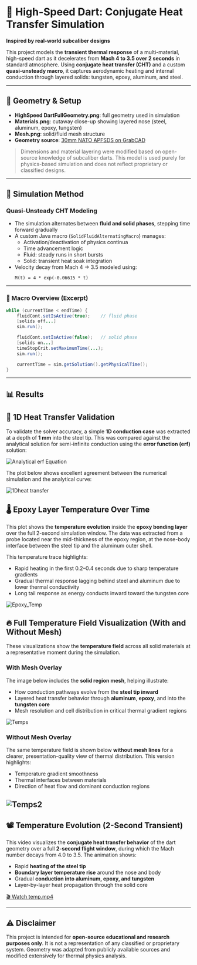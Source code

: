 # 🚀 High-Speed Dart: Conjugate Heat Transfer Simulation
**Inspired by real-world subcaliber designs**

This project models the **transient thermal response** of a multi-material, high-speed dart as it decelerates from **Mach 4 to 3.5 over 2 seconds** in standard atmosphere. Using **conjugate heat transfer (CHT)** and a custom **quasi-unsteady macro**, it captures aerodynamic heating and internal conduction through layered solids: tungsten, epoxy, aluminum, and steel.

---

## 📂 Geometry & Setup

- **HighSpeed DartFullGeometry.png**: full geometry used in simulation  
- **Materials.png**: cutaway close-up showing layered nose (steel, aluminum, epoxy, tungsten)  
- **Mesh.png**: solid/fluid mesh structure  
- **Geometry source**: [30mm NATO APFSDS on GrabCAD](https://grabcad.com/library/30mm-nato-apfsds-1)  
> Dimensions and material layering were modified based on open-source knowledge of subcaliber darts. This model is used purely for physics-based simulation and does not reflect proprietary or classified designs.

---

## 🧪 Simulation Method

### Quasi-Unsteady CHT Modeling

- The simulation alternates between **fluid and solid phases**, stepping time forward gradually
- A custom Java macro (`SolidFluidAlternatingMacro`) manages:
  - Activation/deactivation of physics continua
  - Time advancement logic
  - Fluid: steady runs in short bursts
  - Solid: transient heat soak integration  
- Velocity decay from Mach 4 → 3.5 modeled using:  
  ```
  M(t) = 4 * exp(-0.06615 * t)
  ```

---

### 🔄 Macro Overview (Excerpt)
```java
while (currentTime < endTime) {
    fluidCont.setIsActive(true);    // fluid phase
    [solids off...]
    sim.run();

    fluidCont.setIsActive(false);   // solid phase
    [solids on...]
    timeStopCrit.setMaximumTime(...);
    sim.run();

    currentTime = sim.getSolution().getPhysicalTime();
}
```

---

## 📊 Results

## 🧪 1D Heat Transfer Validation

To validate the solver accuracy, a simple **1D conduction case** was extracted at a depth of **1 mm** into the steel tip. This was compared against the analytical solution for semi-infinite conduction using the **error function (erf)** solution:

![Analytical erf Equation](ErfEq.png)

The plot below shows excellent agreement between the numerical simulation and the analytical curve:

![1Dheat transfer](1Dheat%20transfer.png)
## 🌡️ Epoxy Layer Temperature Over Time

This plot shows the **temperature evolution** inside the **epoxy bonding layer** over the full 2-second simulation window. The data was extracted from a probe located near the mid-thickness of the epoxy region, at the nose-body interface between the steel tip and the aluminum outer shell.

This temperature trace highlights:
- Rapid heating in the first 0.2–0.4 seconds due to sharp temperature gradients
- Gradual thermal response lagging behind steel and aluminum due to lower thermal conductivity
- Long tail response as energy conducts inward toward the tungsten core

![Epoxy_Temp](Epoxy_Temp.png)


## 🔥 Full Temperature Field Visualization (With and Without Mesh)

These visualizations show the **temperature field** across all solid materials at a representative moment during the simulation.

### With Mesh Overlay
The image below includes the **solid region mesh**, helping illustrate:
- How conduction pathways evolve from the **steel tip inward**
- Layered heat transfer behavior through **aluminum**, **epoxy**, and into the **tungsten core**
- Mesh resolution and cell distribution in critical thermal gradient regions

![Temps](Temps.png)

### Without Mesh Overlay
The same temperature field is shown below **without mesh lines** for a clearer, presentation-quality view of thermal distribution. This version highlights:
- Temperature gradient smoothness
- Thermal interfaces between materials
- Direction of heat flow and dominant conduction regions

![Temps2](Temps2.png)
---

## 📽️ Temperature Evolution (2-Second Transient)

This video visualizes the **conjugate heat transfer behavior** of the dart geometry over a full **2-second flight window**, during which the Mach number decays from 4.0 to 3.5. The animation shows:

- Rapid **heating of the steel tip**
- **Boundary layer temperature rise** around the nose and body
- Gradual **conduction into aluminum, epoxy, and tungsten**
- Layer-by-layer heat propagation through the solid core

[🎬 Watch temp.mp4](Temp.mp4)

---

## ⚠️ Disclaimer
This project is intended for **open-source educational and research purposes only**. It is not a representation of any classified or proprietary system. Geometry was adapted from publicly available sources and modified extensively for thermal physics analysis.
